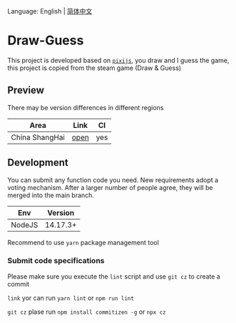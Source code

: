 Language: English | [简体中文](./docs/README-ZH-CN.md)

# Draw-Guess

This project is developed based on [`pixijs`](https://www.pixijs.com/), you draw and I guess the game, this project is
copied from the steam game (Draw & Guess)

## Preview

There may be version differences in different regions

| Area  |  Link | CI |
| :------------: | :------------: | :------------: |
|  China ShangHai | [open](https://draw-guess-8gepim6x5a14aa76-1306506123.ap-shanghai.app.tcloudbase.com/ "open")  | yes |

## Development

You can submit any function code you need. New requirements adopt a voting mechanism. After a larger number of people
agree, they will be merged into the main branch.

|  Env |  Version |
| :------------: | :------------: |
| NodeJS | 14.17.3+  |

Recommend to use `yarn` package management tool

### Submit code specifications

Please make sure you execute the `lint` script and use `git cz` to create a commit

`link` yor can run `yarn lint` or `npm run lint`

`git cz` plase run `npm install commitizen -g` or `npx cz`
